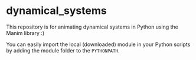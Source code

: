 # dynamical_systems
This repository is for animating dynamical systems in Python using the Manim library :)

You can easily import the local (downloaded) module in your Python scripts by adding the module folder to the `PYTHONPATH`.
